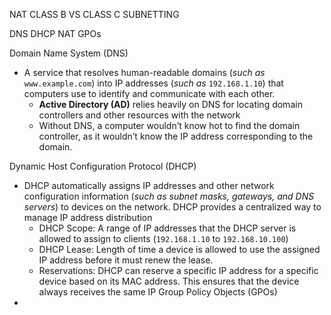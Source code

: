 NAT
CLASS B VS CLASS C
SUBNETTING


DNS
DHCP
NAT
GPOs

Domain Name System (DNS)
- A service that resolves human-readable domains (*such as* `www.example.com`) into IP addresses (*such as* `192.168.1.10`) that computers use to identify and communicate with each other. 
	- **Active Directory (AD)** relies heavily on DNS for locating domain controllers and other resources with the network
	- Without DNS, a computer wouldn’t know hot to find the domain controller, as it wouldn’t know the IP address corresponding to the domain.

Dynamic Host Configuration Protocol (DHCP)
- DHCP automatically assigns IP addresses and other network configuration information (*such as subnet masks, gateways, and DNS servers*) to devices on the network. DHCP provides a centralized way to manage IP address distribution
	- DHCP Scope: A range of IP addresses that the DHCP server is allowed to assign to clients (`192.168.1.10` to `192.168.10.100`)
	- DHCP Lease: Length of time a device is allowed to use the assigned IP address before it must renew the lease.
	- Reservations: DHCP can reserve a specific IP address for a specific device based on its MAC address. This ensures that the device always receives the same IP
Group Policy Objects (GPOs)
- 
